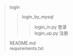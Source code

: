 >login
> > login_by_mysql
> > > login_in.py 登录  
> > > login_up.py 注册  
>
> README.md  
> requirements.txt